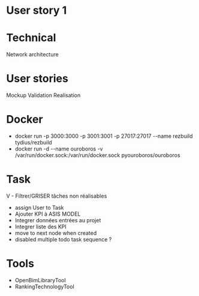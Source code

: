 
# User story 1

# Technical

Network architecture


# User stories
Mockup
Validation
Realisation

# Docker
- docker run -p 3000:3000 -p 3001:3001 -p 27017:27017 --name rezbuild tydius/rezbuild
- docker run -d --name ouroboros -v /var/run/docker.sock:/var/run/docker.sock pyouroboros/ouroboros


# Task
V - Filtrer/GRISER  tâches non réalisables
- assign User to Task
- Ajouter KPI à ASIS MODEL
- Integrer données entrées au projet
- Integrer liste des KPI
- move to next node when created
- disabled multiple todo task sequence ?

# Tools
- OpenBimLibraryTool
- RankingTechnologyTool
